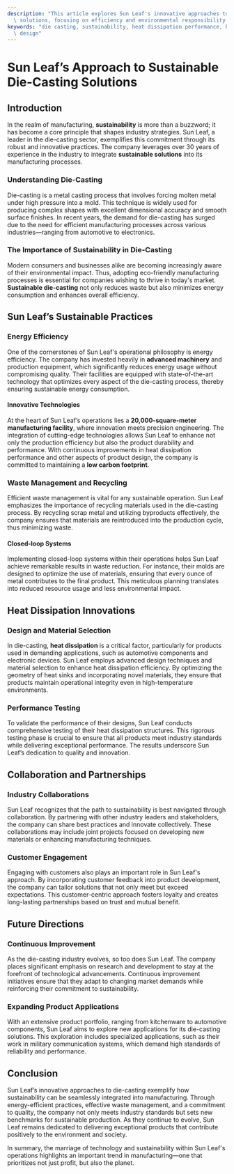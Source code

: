 ```yaml
---
description: "This article explores Sun Leaf's innovative approaches to sustainable die-casting\
  \ solutions, focusing on efficiency and environmental responsibility."
keywords: "die casting, sustainability, heat dissipation performance, heat dissipation optimization\
  \ design"
---
```

# Sun Leaf’s Approach to Sustainable Die-Casting Solutions

## Introduction

In the realm of manufacturing, **sustainability** is more than a buzzword; it has become a core principle that shapes industry strategies. Sun Leaf, a leader in the die-casting sector, exemplifies this commitment through its robust and innovative practices. The company leverages over 30 years of experience in the industry to integrate **sustainable solutions** into its manufacturing processes.

### Understanding Die-Casting

Die-casting is a metal casting process that involves forcing molten metal under high pressure into a mold. This technique is widely used for producing complex shapes with excellent dimensional accuracy and smooth surface finishes. In recent years, the demand for die-casting has surged due to the need for efficient manufacturing processes across various industries—ranging from automotive to electronics.

### The Importance of Sustainability in Die-Casting

Modern consumers and businesses alike are becoming increasingly aware of their environmental impact. Thus, adopting eco-friendly manufacturing processes is essential for companies wishing to thrive in today's market. **Sustainable die-casting** not only reduces waste but also minimizes energy consumption and enhances overall efficiency.

## Sun Leaf’s Sustainable Practices

### Energy Efficiency

One of the cornerstones of Sun Leaf's operational philosophy is energy efficiency. The company has invested heavily in **advanced machinery** and production equipment, which significantly reduces energy usage without compromising quality. Their facilities are equipped with state-of-the-art technology that optimizes every aspect of the die-casting process, thereby ensuring sustainable energy consumption.

#### Innovative Technologies

At the heart of Sun Leaf’s operations lies a **20,000-square-meter manufacturing facility**, where innovation meets precision engineering. The integration of cutting-edge technologies allows Sun Leaf to enhance not only the production efficiency but also the product durability and performance. With continuous improvements in heat dissipation performance and other aspects of product design, the company is committed to maintaining a **low carbon footprint**.

### Waste Management and Recycling

Efficient waste management is vital for any sustainable operation. Sun Leaf emphasizes the importance of recycling materials used in the die-casting process. By recycling scrap metal and utilizing byproducts effectively, the company ensures that materials are reintroduced into the production cycle, thus minimizing waste.

#### Closed-loop Systems

Implementing closed-loop systems within their operations helps Sun Leaf achieve remarkable results in waste reduction. For instance, their molds are designed to optimize the use of materials, ensuring that every ounce of metal contributes to the final product. This meticulous planning translates into reduced resource usage and less environmental impact.

## Heat Dissipation Innovations

### Design and Material Selection

In die-casting, **heat dissipation** is a critical factor, particularly for products used in demanding applications, such as automotive components and electronic devices. Sun Leaf employs advanced design techniques and material selection to enhance heat dissipation efficiency. By optimizing the geometry of heat sinks and incorporating novel materials, they ensure that products maintain operational integrity even in high-temperature environments.

### Performance Testing

To validate the performance of their designs, Sun Leaf conducts comprehensive testing of their heat dissipation structures. This rigorous testing phase is crucial to ensure that all products meet industry standards while delivering exceptional performance. The results underscore Sun Leaf’s dedication to quality and innovation.

## Collaboration and Partnerships

### Industry Collaborations

Sun Leaf recognizes that the path to sustainability is best navigated through collaboration. By partnering with other industry leaders and stakeholders, the company can share best practices and innovate collectively. These collaborations may include joint projects focused on developing new materials or enhancing manufacturing techniques.

### Customer Engagement

Engaging with customers also plays an important role in Sun Leaf's approach. By incorporating customer feedback into product development, the company can tailor solutions that not only meet but exceed expectations. This customer-centric approach fosters loyalty and creates long-lasting partnerships based on trust and mutual benefit.

## Future Directions

### Continuous Improvement

As the die-casting industry evolves, so too does Sun Leaf. The company places significant emphasis on research and development to stay at the forefront of technological advancements. Continuous improvement initiatives ensure that they adapt to changing market demands while reinforcing their commitment to sustainability.

### Expanding Product Applications

With an extensive product portfolio, ranging from kitchenware to automotive components, Sun Leaf aims to explore new applications for its die-casting solutions. This exploration includes specialized applications, such as their work in military communication systems, which demand high standards of reliability and performance.

## Conclusion

Sun Leaf’s innovative approaches to die-casting exemplify how sustainability can be seamlessly integrated into manufacturing. Through energy-efficient practices, effective waste management, and a commitment to quality, the company not only meets industry standards but sets new benchmarks for sustainable production. As they continue to evolve, Sun Leaf remains dedicated to delivering exceptional products that contribute positively to the environment and society. 

In summary, the marriage of technology and sustainability within Sun Leaf's operations highlights an important trend in manufacturing—one that prioritizes not just profit, but also the planet.
